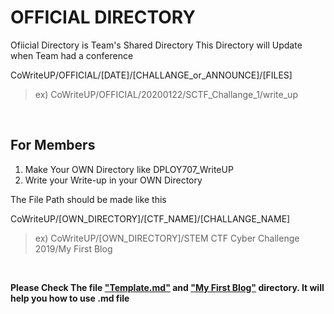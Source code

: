 # OFFICIAL DIRECTORY
Ofiicial Directory is Team's Shared Directory
This Directory will Update when Team had a conference

CoWriteUP/OFFICIAL/[DATE]/[CHALLANGE_or_ANNOUNCE]/[FILES]
>  ex) CoWriteUP/OFFICIAL/20200122/SCTF_Challange_1/write_up

<!-- blank line -->
<br>
<!-- blank line -->

## For Members

1. Make Your OWN Directory like DPLOY707_WriteUP
2. Write your Write-up in your OWN Directory

The File Path should be made like this

CoWriteUP/[OWN_DIRECTORY]/[CTF_NAME]/[CHALLANGE_NAME]
> ex) CoWriteUP/[OWN_DIRECTORY]/STEM CTF Cyber Challenge 2019/My First Blog

<!-- blank line -->
<br>
<!-- blank line -->

**Please Check The file ["Template.md"][identifier1] and ["My First Blog"][identifier2] directory. It will help you how to use .md file**

[identifier1]: https://github.com/CoWriteUP/OFFICIAL/edit/master/template.md
[identifier2]: https://github.com/CoWriteUP/OFFICIAL/tree/master/My%20First%20Blog
